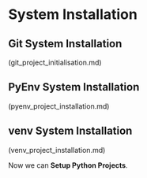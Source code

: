 # System Installation

## Git System Installation

(git_project_initialisation.md)

## PyEnv System Installation

(pyenv_project_installation.md)

## venv System Installation

(venv_project_installation.md)

Now we can **Setup Python Projects**.
